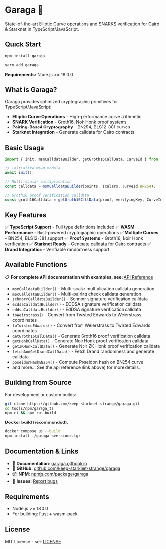 # Garaga 🐺

State-of-the-art Elliptic Curve operations and SNARKS verification for Cairo & Starknet in TypeScript/JavaScript.

## Quick Start

```bash
npm install garaga
```

```bash
yarn add garaga
```

**Requirements:** Node.js >= 18.0.0

## What is Garaga?

Garaga provides optimized cryptographic primitives for TypeScript/JavaScript:
- **Elliptic Curve Operations** - High-performance curve arithmetic
- **SNARK Verification** - Groth16, Noir Honk proof systems
- **Pairing-Based Cryptography** - BN254, BLS12-381 curves
- **Starknet Integration** - Generate calldata for Cairo contracts

## Basic Usage

```typescript
import { init, msmCalldataBuilder, getGroth16CallData, CurveId } from 'garaga';

// Initialize WASM module
await init();

// Multi-scalar multiplication
const calldata = msmCalldataBuilder(points, scalars, CurveId.BN254);

// Groth16 proof verification calldata
const groth16Calldata = getGroth16CallData(proof, verifyingKey, CurveId.BN254);
```

## Key Features

✅ **TypeScript Support** - Full type definitions included
✅ **WASM Performance** - Rust-powered cryptographic operations
✅ **Multiple Curves** - BN254, BLS12-381 support
✅ **Proof Systems** - Groth16, Noir Honk verification
✅ **Starknet Ready** - Generate calldata for Cairo contracts
✅ **Drand Integration** - Verifiable randomness support

## Available Functions

📋 **For complete API documentation with examples, see:** [API Reference](https://github.com/keep-starknet-strange/garaga/blob/v0.18.1/tools/npm/garaga_ts/src/node/api.ts)

- `msmCalldataBuilder()` - Multi-scalar multiplication calldata generation
- `mpcCalldataBuilder()` - Multi-pairing check calldata generation
- `schnorrCalldataBuilder()` - Schnorr signature verification calldata
- `ecdsaCalldataBuilder()` - ECDSA signature verification calldata
- `eddsaCalldataBuilder()` - EdDSA signature verification calldata
- `toWeirstrass()` - Convert from Twisted Edwards to Weierstrass coordinates
- `toTwistedEdwards()` - Convert from Weierstrass to Twisted Edwards coordinates
- `getGroth16CallData()` - Generate Groth16 proof verification calldata
- `getHonkCallData()` - Generate Noir Honk proof verification calldata
- `getZKHonkCallData()` - Generate Noir ZK Honk proof verification calldata
- `fetchAndGetDrandCallData()` - Fetch Drand randomness and generate calldata
- `poseidonHashBN254()` - Compute Poseidon hash on BN254 curve
- and more... See the api reference (link above) for more details.

## Building from Source

For development or custom builds:

```bash
git clone https://github.com/keep-starknet-strange/garaga.git
cd tools/npm/garaga_ts
npm ci && npm run build
```

**Docker build (recommended):**
```bash
docker compose up --build
npm install ./garaga-<version>.tgz
```

## Documentation & Links

- 📖 **Documentation**: [garaga.gitbook.io](https://garaga.gitbook.io/)
- 🔧 **GitHub**: [github.com/keep-starknet-strange/garaga](https://github.com/keep-starknet-strange/garaga)
- 📦 **NPM**: [npmjs.com/package/garaga](https://www.npmjs.com/package/garaga)
- 🐛 **Issues**: [Report bugs](https://github.com/keep-starknet-strange/garaga/issues)

## Requirements

 - Node.js >= 18.0.0
 - For building: Rust + wasm-pack

## License

 MIT License - see [LICENSE](https://github.com/keep-starknet-strange/garaga/blob/main/LICENSE)
